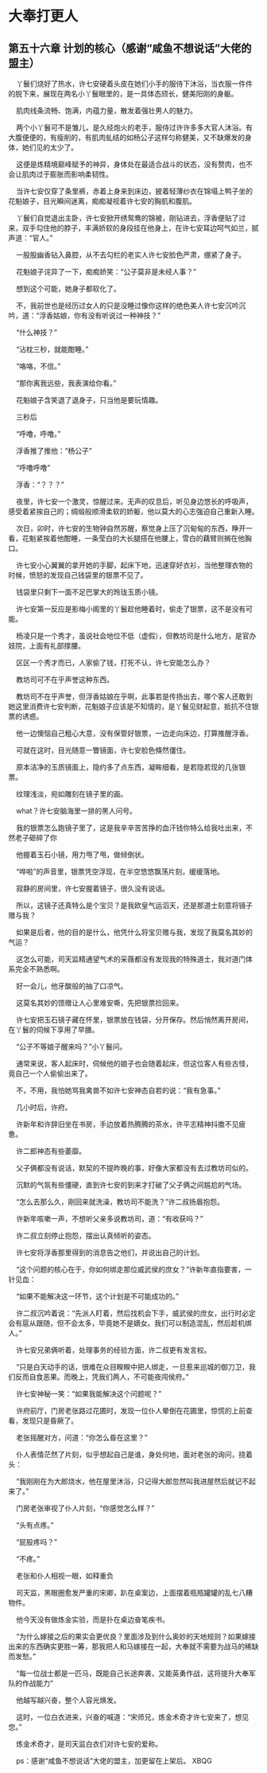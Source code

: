 # 大奉打更人 
 ## 第五十六章 计划的核心（感谢“咸鱼不想说话”大佬的盟主）
     丫鬟们烧好了热水，许七安硬着头皮在她们小手的服侍下沐浴，当衣服一件件的脱下来，展现在两名小丫鬟眼里的，是一具体态颀长，健美阳刚的身躯。

    肌肉线条流畅、饱满，内蕴力量，散发着强壮男人的魅力。

    两个小丫鬟可不是雏儿，是久经炮火的老手，服侍过许许多多大官人沐浴。有大腹便便的，有瘦削的，有肌肉虬结的如杨公子这样匀称健美，又不缺爆发的身体，她们见的太少了。

    这便是炼精境巅峰赋予的神异，身体处在最适合战斗的状态，没有赘肉，也不会让肌肉过于膨胀而影响柔韧性。

    当许七安仅穿了条里裤，赤着上身来到床边，披着轻薄纱衣在锦塌上鸭子坐的花魁娘子，目光瞬间迷离，痴痴凝视着许七安的胸肌和腹肌。

    丫鬟们自觉退出主卧，许七安掀开绣鸳鸯的锦被，刚钻进去，浮香便贴了过来，双手勾住他的脖子，丰满娇软的身段挂在他身上，在许七安耳边呵气如兰，腻声道：“官人。”

    一股股幽香钻入鼻腔，从不去勾栏的老实人许七安脸色严肃，绷紧了身子。

    花魁娘子诧异了一下，痴痴娇笑：“公子莫非是未经人事？”

    想到这个可能，她身子都软化了。

    不，我前世也是经历过女人的只是没睡过像你这样的绝色美人许七安沉吟沉吟，道：“浮香姑娘，你有没有听说过一种神技？”

    “什么神技？”

    “沾枕三秒，就能酣睡。”

    “咯咯，不信。”

    “那你离我远些，我表演给你看。”

    花魁娘子含笑退了退身子，只当他是要玩情趣。

    三秒后

    “呼噜，呼噜。”

    浮香推了推他：“杨公子”

    “呼噜呼噜”

    浮香：“？？？”

    夜里，许七安一个激灵，惊醒过来。无声的叹息后，听见身边悠长的呼吸声，感受着紧挨自己的；绸缎般顺滑柔软的娇躯，他以莫大的心志强迫自己重新入睡。

    次日，卯时，许七安的生物钟自然苏醒，察觉身上压了沉甸甸的东西，睁开一看，花魁紧挨着他酣睡，一条莹白的大长腿搭在他腰上，雪白的藕臂则搁在他胸口。

    许七安小心翼翼的拿开她的手脚，起床下地，迅速穿好衣衫，当他整理衣物的时候，愤怒的发现自己钱袋里的银票不见了。

    钱袋里只剩下一面不足巴掌大的玲珑玉质小镜。

    许七安第一反应是影梅小阁里的丫鬟趁他睡着时，偷走了银票，这不是没有可能。

    杨凌只是一个秀才，虽说社会地位不低（虚假），但教坊司是什么地方，是官办妓院，上面有礼部撑腰。

    区区一个秀才而已，人家偷了钱，打死不认，许七安能怎么办？

    教坊司可不在乎声誉这种东西。

    教坊司不在乎声誉，但浮香姑娘在乎啊，此事若是传扬出去，哪个客人还敢到她这里消费许七安判断，花魁娘子应该是不知情的，是丫鬟见财起意，抵抗不住银票的诱惑。

    他一边懊恼自己粗心大意，没有保管好银票，一边走向床边，打算推醒浮香。

    可就在这时，目光随意一瞥镜面，许七安脸色倏然僵住。

    原本洁净的玉质镜面上，隐约多了点东西，凝眸细看，是若隐若现的几张银票。

    纹理浅淡，宛如雕刻在镜子里的画。

    what？许七安脑海里一排的黑人问号。

    我的银票怎么跑镜子里了，这是我辛辛苦苦挣的血汗钱你特么给我吐出来，不然老子砸碎了你

    他握着玉石小镜，用力甩了甩，做倾倒状。

    “哗啦”的声音里，银票凭空浮现，在半空悠悠飘荡片刻，缓缓落地。

    寂静的房间里，许七安握着镜子，很久没有说话。

    所以，这镜子还真特么是个宝贝？是我欧皇气运滔天，还是那道士刻意将镜子赠与我？

    如果是后者，他的目的是什么，他凭什么将宝贝赠与我，发现了我莫名其妙的气运？

    这怎么可能，司天监精通望气术的采薇都没有发现我的特殊道士，我对道门体系完全不熟悉啊。

    好一会儿，他牙酸般的抽了口凉气。

    这莫名其妙的馈赠让人心里难安嘶，先把银票捡回来。

    许七安把玉石镜子藏在怀里，银票放在钱袋，分开保存。然后悄然离开房间，在丫鬟的伺候下享用了早膳。

    “公子不等娘子醒来吗？”小丫鬟问。

    通常来说，客人起床时，伺候他的娘子也会随着起床，但这位客人有些古怪，竟自己一个人偷偷出来了。

    不，不用，我怕她骂我禽兽不如许七安神态自若的说：“我有急事。”

    几小时后，许府。

    许新年和许辞旧坐在书房，手边放着热腾腾的茶水，许平志精神抖擞不见疲惫。

    许二郎神态有些萎靡。

    父子俩都没有说话，默契的不提昨晚的事，好像大家都没有去过教坊司似的。

    沉默的气氛有些僵硬，直到许七安的到来才打破了父子俩之间尴尬的气场。

    “怎么去那么久，刚回来就洗澡，教坊司不能洗？”许二叔扬眉抱怨。

    许新年咳嗽一声，不想听父亲多说教坊司，道：“有收获吗？”

    许二叔立刻停止抱怨，摆出认真倾听的姿态。

    许七安将浮香那里得到的消息告之他们，并说出自己的计划。

    “这个问题的核心在于，你如何绑走那位威武侯的庶女？”许新年直指要害，一针见血：

    “如果不能解决这一环节，这个计划是不可能成功的。”

    许二叔沉吟着说：“先派人盯着，然后找机会下手，威武侯的庶女，出行时必定会有扈从跟随，但不会太多，毕竟她不是嫡女。我们可以制造混乱，然后趁机绑人。”

    许七安兄弟俩听着，处理事务的经验方面，许二叔更有发言权。

    “只是白天动手的话，很难在众目睽睽中把人绑走，一旦惹来巡城的御刀卫，我们反而自食恶果。而晚上，凭我们两人，不可能夜闯侯府。”

    许七安神秘一笑：“如果我能解决这个问题呢？”

    许府前厅，门房老张路过花圃时，发现一位仆人晕倒在花圃里，惊慌的上前查看，发现只是昏厥了。

    老张摇醒对方，问道：“你怎么昏在这里？”

    仆人表情茫然了片刻，似乎想起自己是谁，身处何地，面对老张的询问，挠着头：

    “我刚刚在为大郎烧水，他在屋里沐浴，只记得大郎忽然叫我进屋然后就记不起来了。”

    门房老张审视了仆人片刻，“你感觉怎么样？”

    “头有点疼。”

    “屁股疼吗？”

    “不疼。”

    老张和仆人相视一眼，如释重负

    司天监，黑眼圈愈发严重的宋卿，趴在桌案边，上面摆着瓶瓶罐罐的乱七八糟物件。

    他今天没有做炼金实验，而是扑在桌边奋笔疾书。

    “为什么嫁接之后的果实会更优良？里面涉及到什么奥妙的天地规则？如果嫁接出来的东西确实更胜一筹，那我把人和马嫁接在一起，大奉就不需要为战马的稀缺而发愁。”

    “每一位战士都是一匹马，既能自己长途奔袭，又能英勇作战，这将提升大奉军队的作战能力”

    他越写越兴奋，整个人容光焕发。

    这时，一位白衣进来，兴奋的喊道：“宋师兄，炼金术奇才许七安来了，想见您。”

    炼金术奇才，是司天监白衣们对许七安的爱称。

    ps：感谢“咸鱼不想说话”大佬的盟主，加更留在上架后。 
XBQG